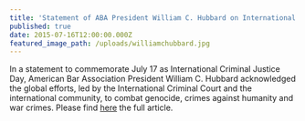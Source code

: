 ```yaml
---
title: 'Statement of ABA President William C. Hubbard on International Criminal Justice Day – July 17, 2015'
published: true
date: 2015-07-16T12:00:00.000Z
featured_image_path: /uploads/williamchubbard.jpg
---
```



In a statement to commemorate July 17 as International Criminal Justice Day, American Bar Association President William C. Hubbard acknowledged the global efforts, led by the International Criminal Court and the international community, to combat genocide, crimes against humanity and war crimes. Please find [here](https://www.international-criminal-justice-today.org/news/statement-of-aba-president-william-c-hubbard-on-international-criminal-justice-day-july-17-2015/) the full article.